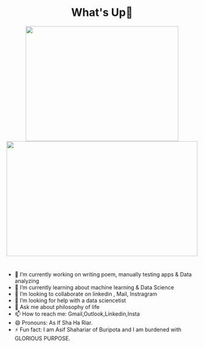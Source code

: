 <h1 align="center"> What's Up👋 </h1>

<div align="center">
      <img src="https://i.giphy.com/media/v1.Y2lkPTc5MGI3NjExZjcxc20yanh4NnN6N3I1bWR1eWYwaHlqcTBxajBoMXc0bGZ2c3loeiZlcD12MV9pbnRlcm5hbF9naWZfYnlfaWQmY3Q9Zw/h2LCfvk3XBlQxKyKWY/giphy.gif" width="400px" height="300px" /> 
      <img src="https://media.giphy.com/media/xT9IgzoKnwFNmISR8I/giphy.gif" width="500px" height="300px" />
</div>

<h1>  </h1>

- 🔭 I’m currently working on writing poem, manually testing apps & Data analyzing  
- 🌱 I’m currently learning about machine learning & Data Science 
- 👯 I’m looking to collaborate on linkedin , Mail, Instragram 
- 🤔 I’m looking for help with a data sciencetist 
- 💬 Ask me about philosophy of life
- 📫 How to reach me: Gmail,Outlook,Linkedin,Insta
- 😄 Pronouns: As If Sha Ha Riar.
- ⚡ Fun fact: I am Asif Shahariar of Buripota and I am burdened with GLORIOUS PURPOSE.


